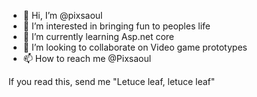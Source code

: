 - 👋 Hi, I’m @pixsaoul
- 👀 I’m interested in bringing fun to peoples life
- 🌱 I’m currently learning Asp.net core
- 💞️ I’m looking to collaborate on Video game prototypes
- 📫 How to reach me @Pixsaoul

If you read this, send me "Letuce leaf, letuce leaf"
<!---
pixsaoul/pixsaoul is a ✨ special ✨ repository because its `README.md` (this file) appears on your GitHub profile.
You can click the Preview link to take a look at your changes.
--->
